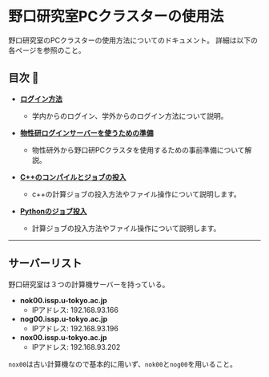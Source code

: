 # 野口研究室PCクラスターの使用法

野口研究室のPCクラスターの使用方法についてのドキュメント。
詳細は以下の各ページを参照のこと。

## 目次 📜

- **[ログイン方法](./login/login.md)**
  - 学内からのログイン、学外からのログイン方法について説明。

- **[物性研ログインサーバーを使うための準備](./issp/issp.md)**
  - 物性研外から野口研PCクラスタを使用するための事前準備について解説。

- **[C++のコンパイルとジョブの投入](./c++/c++.md)**
  - c++の計算ジョブの投入方法やファイル操作について説明します。

- **[Pythonのジョブ投入](./python/python.md)**
  - 計算ジョブの投入方法やファイル操作について説明します。


---

## サーバーリスト

野口研究室は３つの計算機サーバーを持っている。

- **nok00.issp.u-tokyo.ac.jp**
  - IPアドレス: 192.168.93.166
- **nog00.issp.u-tokyo.ac.jp**
  - IPアドレス: 192.168.93.196
- **nox00.issp.u-tokyo.ac.jp**
  - IPアドレス: 192.168.93.202

`nox00`は古い計算機なので基本的に用いず、`nok00`と`nog00`を用いること。

